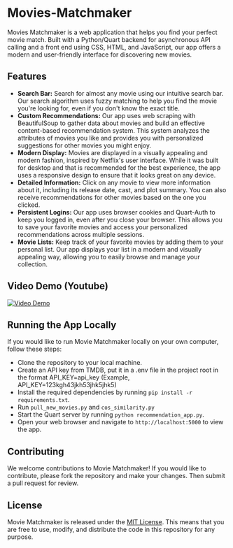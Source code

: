 # Movies-Matchmaker

Movies Matchmaker is a web application that helps you find your perfect movie match. Built with a Python/Quart backend for asynchronous API calling and a front end using CSS, HTML, and JavaScript, our app offers a modern and user-friendly interface for discovering new movies.

## Features

- **Search Bar:** Search for almost any movie using our intuitive search bar. Our search algorithm uses fuzzy matching to help you find the movie you're looking for, even if you don't know the exact title.
- **Custom Recommendations:** Our app uses web scraping with BeautifulSoup to gather data about movies and build an effective content-based recommendation system. This system analyzes the attributes of movies you like and provides you with personalized suggestions for other movies you might enjoy.
- **Modern Display:** Movies are displayed in a visually appealing and modern fashion, inspired by Netflix's user interface. While it was built for desktop and that is recommended for the best experience, the app uses a responsive design to ensure that it looks great on any device.
- **Detailed Information:** Click on any movie to view more information about it, including its release date, cast, and plot summary. You can also receive recommendations for other movies based on the one you clicked.
- **Persistent Logins:** Our app uses browser cookies and Quart-Auth to keep you logged in, even after you close your browser. This allows you to save your favorite movies and access your personalized recommendations across multiple sessions.
- **Movie Lists:** Keep track of your favorite movies by adding them to your personal list. Our app displays your list in a modern and visually appealing way, allowing you to easily browse and manage your collection.

## Video Demo (Youtube)
[![Video Demo](https://img.youtube.com/vi/uQgIYnDL5cM/0.jpg)](https://www.youtube.com/watch?v=uQgIYnDL5cM)

## Running the App Locally

If you would like to run Movie Matchmaker locally on your own computer, follow these steps:

- Clone the repository to your local machine.
- Create an API key from TMDB, put it in a .env file in the project root in the format API_KEY=api_key (Example, API_KEY=123kgh43jkh53jhk5jhk5)
- Install the required dependencies by running `pip install -r requirements.txt`.
- Run `pull_new_movies.py` and `cos_similarity.py`
- Start the Quart server by running `python recommendation_app.py`.
- Open your web browser and navigate to `http://localhost:5000` to view the app.



## Contributing

We welcome contributions to Movie Matchmaker! If you would like to contribute, please fork the repository and make your changes. Then submit a pull request for review.

## License

Movie Matchmaker is released under the [MIT License](https://opensource.org/license/mit/). This means that you are free to use, modify, 
and distribute the code in this repository for any purpose.
